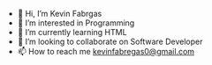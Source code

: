 - 👋 Hi, I’m Kevin Fabrgas
- 👀 I’m interested in Programming 
- 🌱 I’m currently learning HTML
- 💞️ I’m looking to collaborate on Software Developer
- 📫 How to reach me kevinfabregas0@gmail.com

<!---
kevinooo23/kevinooo23 is a ✨ special ✨ repository because its `README.md` (this file) appears on your GitHub profile.
You can click the Preview link to take a look at your changes.
--->
